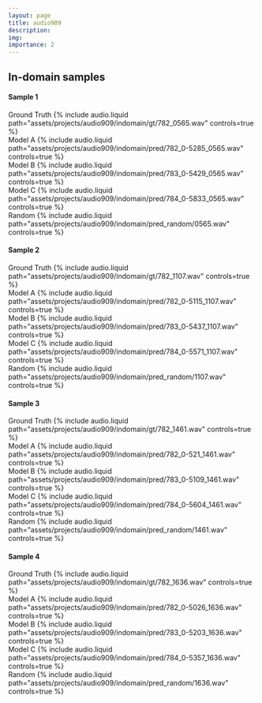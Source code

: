 ```yaml
---
layout: page
title: audio909
description:
img:
importance: 2
---
```


## In-domain samples

#### Sample 1

<div class="row">
    <div class="col mt-3 mt-md-0">
        Ground Truth
        {% include audio.liquid path="assets/projects/audio909/indomain/gt/782_0565.wav" controls=true %}
    </div>
    <div class="col mt-3 mt-md-0">
        Model A
        {% include audio.liquid path="assets/projects/audio909/indomain/pred/782_0-5285_0565.wav" controls=true %}
    </div>
    <div class="col mt-3 mt-md-0">
        Model B
        {% include audio.liquid path="assets/projects/audio909/indomain/pred/783_0-5429_0565.wav" controls=true %}
    </div>
    <div class="col mt-3 mt-md-0">
        Model C
        {% include audio.liquid path="assets/projects/audio909/indomain/pred/784_0-5833_0565.wav" controls=true %}
    </div>
    <div class="col mt-3 mt-md-0">
        Random
        {% include audio.liquid path="assets/projects/audio909/indomain/pred_random/0565.wav" controls=true %}
    </div>
</div>

#### Sample 2

<div class="row">
    <div class="col mt-3 mt-md-0">
        Ground Truth
        {% include audio.liquid path="assets/projects/audio909/indomain/gt/782_1107.wav" controls=true %}
    </div>
    <div class="col mt-3 mt-md-0">
        Model A
        {% include audio.liquid path="assets/projects/audio909/indomain/pred/782_0-5115_1107.wav" controls=true %}
    </div>
    <div class="col mt-3 mt-md-0">
        Model B
        {% include audio.liquid path="assets/projects/audio909/indomain/pred/783_0-5437_1107.wav" controls=true %}
    </div>
    <div class="col mt-3 mt-md-0">
        Model C
        {% include audio.liquid path="assets/projects/audio909/indomain/pred/784_0-5571_1107.wav" controls=true %}
    </div>
    <div class="col mt-3 mt-md-0">
        Random
        {% include audio.liquid path="assets/projects/audio909/indomain/pred_random/1107.wav" controls=true %}
    </div>
</div>

#### Sample 3

<div class="row">
    <div class="col mt-3 mt-md-0">
        Ground Truth
        {% include audio.liquid path="assets/projects/audio909/indomain/gt/782_1461.wav" controls=true %}
    </div>
    <div class="col mt-3 mt-md-0">
        Model A
        {% include audio.liquid path="assets/projects/audio909/indomain/pred/782_0-521_1461.wav" controls=true %}
    </div>
    <div class="col mt-3 mt-md-0">
        Model B
        {% include audio.liquid path="assets/projects/audio909/indomain/pred/783_0-5109_1461.wav" controls=true %}
    </div>
    <div class="col mt-3 mt-md-0">
        Model C
        {% include audio.liquid path="assets/projects/audio909/indomain/pred/784_0-5604_1461.wav" controls=true %}
    </div>
    <div class="col mt-3 mt-md-0">
        Random
        {% include audio.liquid path="assets/projects/audio909/indomain/pred_random/1461.wav" controls=true %}
    </div>
</div>

#### Sample 4

<div class="row">
    <div class="col mt-3 mt-md-0">
        Ground Truth
        {% include audio.liquid path="assets/projects/audio909/indomain/gt/782_1636.wav" controls=true %}
    </div>
    <div class="col mt-3 mt-md-0">
        Model A
        {% include audio.liquid path="assets/projects/audio909/indomain/pred/782_0-5026_1636.wav" controls=true %}
    </div>
    <div class="col mt-3 mt-md-0">
        Model B
        {% include audio.liquid path="assets/projects/audio909/indomain/pred/783_0-5203_1636.wav" controls=true %}
    </div>
    <div class="col mt-3 mt-md-0">
        Model C
        {% include audio.liquid path="assets/projects/audio909/indomain/pred/784_0-5357_1636.wav" controls=true %}
    </div>
    <div class="col mt-3 mt-md-0">
        Random
        {% include audio.liquid path="assets/projects/audio909/indomain/pred_random/1636.wav" controls=true %}
    </div>
</div>